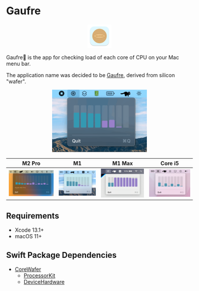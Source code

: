# Gaufre

<p align="center">
    <img src="materials/gaufre-icon.png" height=64 />
</p>

Gaufre🧇 is the app for checking load of each core of CPU on your Mac menu bar.

The application name was decided to be [Gaufre](https://www.kobe-fugetsudo.co.jp/sweets/gaufres.html), derived from silicon "wafer".

<p align="center">
    <img src="materials/gaufre.gif" width=256 />
</p>

|  M2 Pro  |     M1    |   M1 Max  |  Core i5  |
| :-------:| :-------: | :-------: | :-------: |
|![](materials/gaufre-m2-pro.png)| ![](materials/gaufre-m1.png) | ![](materials/gaufre-m1-max.png) | ![](materials/gaufre-core-i5.png) |

## Requirements

- Xcode 13.1+
- macOS 11+

## Swift Package Dependencies

- [CoreWafer](https://github.com/Shakshi3104/CoreWafer)
    - [ProcessorKit](https://github.com/Shakshi3104/ProcessorKit)
    - [DeviceHardware](https://github.com/Shakshi3104/DeviceHardware)
